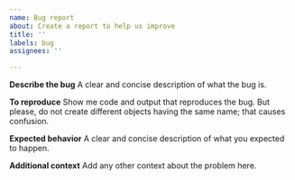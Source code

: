 ```yaml
---
name: Bug report
about: Create a report to help us improve
title: ''
labels: bug
assignees: ''

---
```


**Describe the bug**
A clear and concise description of what the bug is.

**To reproduce**
Show me code and output that reproduces the bug. 
But please, do not create different objects having the same name; 
that causes confusion.

**Expected behavior**
A clear and concise description of what you expected to happen.

**Additional context**
Add any other context about the problem here.
